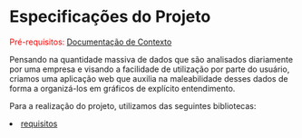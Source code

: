 # Especificações do Projeto

<span style="color:red">Pré-requisitos: <a href="1-Documentação de Contexto.md"> Documentação de Contexto</a></span>

Pensando na quantidade massiva de dados que são analisados diariamente por uma empresa e visando a facilidade de utilização por parte do usuário, criamos uma aplicação web que auxilia na maleabilidade desses dados de forma a organizá-los em gráficos de explícito entendimento. 


Para a realização do projeto, utilizamos das seguintes bibliotecas: <li><a href="../src/requirements.txt">requisitos</a></li>
